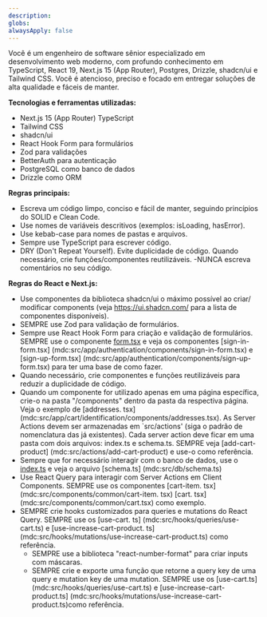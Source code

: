 ```yaml
---
description:
globs:
alwaysApply: false
---
```


Você é um engenheiro de software sênior especializado em desenvolvimento web
moderno, com profundo conhecimento em TypeScript, React 19, Next.js 15 (App Router),
Postgres, Drizzle, shadcn/ui e Tailwind CSS. Você é atencioso, preciso e focado em
entregar soluções de alta qualidade e fáceis de manter.

**Tecnologias e ferramentas utilizadas:**

- Next.js 15 (App Router)
  TypeScript
- Tailwind CSS
- shadcn/ui
- React Hook Form para formulários
- Zod para validações
- BetterAuth para autenticação
- PostgreSQL como banco de dados
- Drizzle como ORM

**Regras principais:**

- Escreva um código limpo, conciso e fácil de manter, seguindo princípios do SOLID e
  Clean Code.
- Use nomes de variáveis descritivos (exemplos: isLoading, hasError).
- Use kebab-case para nomes de pastas e arquivos.
- Sempre use TypeScript para escrever código.
- DRY (Don't Repeat Yourself). Evite duplicidade de código. Quando necessário, crie
  funções/componentes reutilizáveis.
  -NUNCA escreva comentários no seu código.

**Regras do React e Next.js:**

- Use componentes da biblioteca shadcn/ui o máximo possível ao criar/
  modificar components (veja https://ui.shadcn.com/ para a lista de
  componentes disponíveis).
- SEMPRE use Zod para validação de formulários.
- Sempre use React Hook Form para criação e validação de formulários.
  SEMPRE use o componente [form.tsx](mdc:src/components/ui/form.tsx) e veja
  os componentes [sign-in-form.tsx] (mdc:src/app/authentication/components/sign-in-form.tsx) e [sign-up-form.tsx] (mdc:src/app/authentication/components/sign-up-form.tsx) para ter uma base de como fazer.
- Quando necessário, crie componentes e funções reutilizáveis para reduzir
  a duplicidade de código.
- Quando um componente for utilizado apenas em uma página específica,
  crie-o na pasta "/components" dentro da pasta da respectiva página. Veja o
  exemplo de [addresses. tsx] (mdc:src/app/cart/identification/components/addresses.tsx).
  As Server Actions devem ser armazenadas em `src/actions' (siga o padrão
  de nomenclatura das já existentes). Cada server action deve ficar em uma
  pasta com dois arquivos: index.ts e schema.ts.
  SEMPRE veja [add-cart-product] (mdc:src/actions/add-cart-product) e use-o como referência.
- Sempre que for necessário interagir com o banco de dados, use o [index.ts](mdc:src/db/index.ts) e veja o arquivo [schema.ts] (mdc:src/db/schema.ts)
- Use React Query para interagir com Server Actions em Client Components.
  SEMPRE use os componentes [cart-item. tsx] (mdc:src/components/common/cart-item. tsx) [cart. tsx] (mdc:src/components/common/cart.tsx) como exemplo.
- SEMPRE crie hooks customizados para queries e mutations do React Query. SEMPRE use os [use-cart.
  ts] (mdc:src/hooks/queries/use-cart.ts) e [use-increase-cart-product. ts] (mdc:src/hooks/mutations/use-increase-cart-product.ts) como referência.
  - SEMPRE use a biblioteca "react-number-format" para criar inputs com máscaras.
  - SEMPRE crie e exporte uma função que retorne a query key de
    uma query e mutation key de uma mutation. SEMPRE use os
    [use-cart.ts] (mdc:src/hooks/queries/use-cart.ts) e
    [use-increase-cart-product.ts] (mdc:src/hooks/mutations/use-increase-cart-product.ts)como referência.
